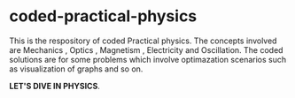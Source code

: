 # coded-practical-physics

This is the respository of coded Practical physics.
The concepts involved are Mechanics , Optics , Magnetism , Electricity and Oscillation.
The coded solutions are for some problems which involve optimazation scenarios
such as visualization of graphs and so on.

**LET'S DIVE IN PHYSICS**.
